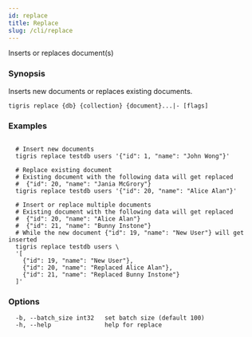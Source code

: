 ```yaml
---
id: replace
title: Replace
slug: /cli/replace
---
```


Inserts or replaces document(s)

### Synopsis

Inserts new documents or replaces existing documents.

```
tigris replace {db} {collection} {document}...|- [flags]
```

### Examples

```

  # Insert new documents
  tigris replace testdb users '{"id": 1, "name": "John Wong"}'

  # Replace existing document
  # Existing document with the following data will get replaced
  #  {"id": 20, "name": "Jania McGrory"}
  tigris replace testdb users '{"id": 20, "name": "Alice Alan"}'

  # Insert or replace multiple documents
  # Existing document with the following data will get replaced
  #  {"id": 20, "name": "Alice Alan"}
  #  {"id": 21, "name": "Bunny Instone"}
  # While the new document {"id": 19, "name": "New User"} will get inserted
  tigris replace testdb users \
  '[
    {"id": 19, "name": "New User"},
    {"id": 20, "name": "Replaced Alice Alan"},
    {"id": 21, "name": "Replaced Bunny Instone"}
  ]'

```

### Options

```
  -b, --batch_size int32   set batch size (default 100)
  -h, --help               help for replace
```
